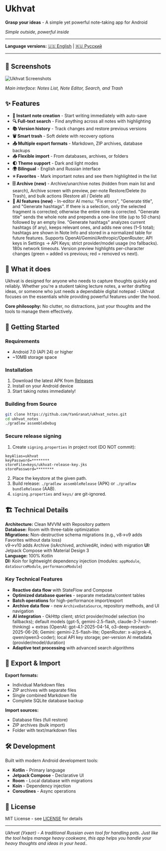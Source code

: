 # Ukhvat

**Grasp your ideas** - A simple yet powerful note-taking app for Android

*Simple outside, powerful inside*

---

**Language versions:** [🇺🇸 English](#) | [🇷🇺 Русский](README_RU.md)

---

## 📸 Screenshots

![Ukhvat Screenshots](screenshots/ukhvat_v1_Screenshots.jpg)

*Main interface: Notes List, Note Editor, Search, and Trash*

## ✨ Features

- **📝 Instant note creation** - Start writing immediately with auto-save
- **🔍 Full-text search** - Find anything across all notes with highlighting  
- **📚 Version history** - Track changes and restore previous versions
- **🗑️ Smart trash** - Soft delete with recovery options
- **📤 Multiple export formats** - Markdown, ZIP archives, database backups
- **📥 Flexible import** - From databases, archives, or folders
- **🌓 Theme support** - Dark and light modes
- **🌍 Bilingual** - English and Russian interface
- **⭐ Favorites** - Mark important notes and see them highlighted in the list
- **🗄️ Archive (new)** - Archive/unarchive notes (hidden from main list and search), Archive screen with preview, per-note Restore/Delete (to Trash), and bulk actions (Restore all / Delete all)
- **🤖 AI features (new)** - In-editor AI menu: "Fix errors", "Generate title", and "Generate hashtags". If there is a selection, only the selected fragment is corrected; otherwise the entire note is corrected. "Generate title" sends the whole note and prepends a one-line title (up to 50 chars) followed by an empty line. "Generate hashtags" analyzes current hashtags (if any), keeps relevant ones, and adds new ones (1–5 total); hashtags are shown in Note Info and stored in a normalized table for future features. Supports OpenAI/Gemini/Anthropic/OpenRouter; API keys in Settings → API Keys; strict provider/model usage (no fallbacks). 180s network timeouts. Version preview highlights per-character changes (green = added vs previous; red = removed vs next).

## 📱 What it does

Ukhvat is designed for anyone who needs to capture thoughts quickly and reliably. Whether you're a student taking lecture notes, a writer drafting ideas, or someone who just needs a dependable digital notepad - Ukhvat focuses on the essentials while providing powerful features under the hood.

**Core philosophy:** No clutter, no distractions, just your thoughts and the tools to manage them effectively.

## 🚀 Getting Started

### Requirements
- Android 7.0 (API 24) or higher
- ~10MB storage space

### Installation
1. Download the latest APK from [Releases](../../releases)
2. Install on your Android device
3. Start taking notes immediately!

### Building from Source
```bash
git clone https://github.com/YanGranat/ukhvat_notes.git
cd ukhvat_notes
./gradlew assembleDebug
```

### Secure release signing
1. Create `signing.properties` in project root (DO NOT commit):
```
keyAlias=ukhvat
keyPassword=********
storeFile=keys/ukhvat-release-key.jks
storePassword=********
```
2. Place the keystore at the given path.
3. Build release: `./gradlew assembleRelease` (APK) or `./gradlew bundleRelease` (AAB).
4. `signing.properties` and `keys/` are git-ignored.

## 🏗️ Technical Details

**Architecture:** Clean MVVM with Repository pattern  
**Database:** Room with three-table optimization  
**Migrations:** Non-destructive schema migrations (e.g., v8→v9 adds Favorites without data loss)  
v9→v10 adds Archive (isArchived, archivedAt, index) with migration
**UI:** Jetpack Compose with Material Design 3  
**Language:** 100% Kotlin  
**DI:** Koin for lightweight dependency injection (modules: `appModule`, `dataSourceModule`, `performanceModule`)  

### Key Technical Features
- **Reactive data flow** with StateFlow and Compose
- **Optimized database queries** - separate metadata/content tables
- **Batch operations** for high-performance import/export
- **Archive data flow** - new `ArchiveDataSource`, repository methods, and UI navigation
- **AI integration** - OkHttp client; strict provider/model selection (no fallbacks); default models (gpt-5, gemini-2.5-flash, claude-3-7-sonnet-thinking) + extras (OpenAI: gpt-4.1-2025-04-14, o3-deep-research-2025-06-26; Gemini: gemini-2.5-flash-lite; OpenRouter: x-ai/grok-4, qwen/qwen3-coder); local API key storage; per-version AI metadata (provider/model/duration)
- **Adaptive text processing** with advanced search algorithms

## 📄 Export & Import

**Export formats:**
- Individual Markdown files  
- ZIP archives with separate files
- Single combined Markdown file
- Complete SQLite database backup

**Import sources:**
- Database files (full restore)
- ZIP archives (bulk import)  
- Folder with text/markdown files

## 🛠️ Development

Built with modern Android development tools:
- **Kotlin** - Primary language
- **Jetpack Compose** - Declarative UI
- **Room** - Local database with migrations
- **Koin** - Dependency injection
- **Coroutines** - Async operations

## 📝 License

MIT License - see [LICENSE](LICENSE) for details

---

*Ukhvat (Ухват) - A traditional Russian oven tool for handling pots. Just like the tool helps manage heavy cookware, this app helps you handle your heavy thoughts and ideas in your head..*